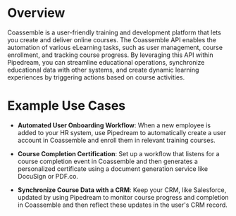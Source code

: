 # Overview

Coassemble is a user-friendly training and development platform that lets you create and deliver online courses. The Coassemble API enables the automation of various eLearning tasks, such as user management, course enrollment, and tracking course progress. By leveraging this API within Pipedream, you can streamline educational operations, synchronize educational data with other systems, and create dynamic learning experiences by triggering actions based on course activities.

# Example Use Cases

- **Automated User Onboarding Workflow**: When a new employee is added to your HR system, use Pipedream to automatically create a user account in Coassemble and enroll them in relevant training courses.

- **Course Completion Certification**: Set up a workflow that listens for a course completion event in Coassemble and then generates a personalized certificate using a document generation service like DocuSign or PDF.co.

- **Synchronize Course Data with a CRM**: Keep your CRM, like Salesforce, updated by using Pipedream to monitor course progress and completion in Coassemble and then reflect these updates in the user's CRM record.
